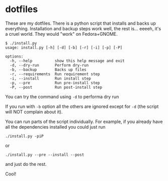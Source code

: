 # dotfiles

These are my dotfiles. There is a python script that installs and backs up everything.
Installation and backup steps work well, the rest is... eeeeh, it's a cruel world. They would "work" on Fedora+GNOME.

```
$ ./install.py
usage: install.py [-h] [-d] [-b] [-r] [-i] [-p] [-P]

options:
  -h, --help          show this help message and exit
  -d, --dry-run       Perform dry-run
  -b, --backup        Backs up files
  -r, --requirements  Run requirement step
  -i, --install       Run install step
  -p, --pre           Run pre-install step
  -P, --post          Run post-install step
```

You can try the command using `-d` to performa dry run

If you run with `-b` option all the others are ignored except for `-d` (the script will NOT complain about it).

You can run parts of the script individually. For example, if you already have all the dependencies installed you could just run
```
./install.py -piP
```

or
```
./install.py --pre --install --post
```
and just do the rest.

Cool!


